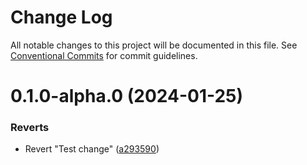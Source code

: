 # Change Log

All notable changes to this project will be documented in this file. See
[Conventional Commits](https://conventionalcommits.org) for commit guidelines.

# 0.1.0-alpha.0 (2024-01-25)

### Reverts

- Revert "Test change"
  ([a293590](https://github.com/mittwald/flow/commit/a29359013b40ca54eb79b01eba181487c4796482))
